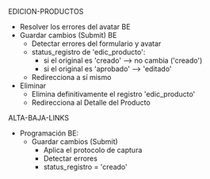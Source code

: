 EDICION-PRODUCTOS
- Resolver los errores del avatar BE
- Guardar cambios (Submit) BE
	- Detectar errores del formulario y avatar
	- status_registro de 'edic_producto':
		- si el original es 'creado' --> no cambia ('creado')
		- si el original es 'aprobado' --> 'editado'
	- Redirecciona a sí mismo
- Eliminar
	- Elimina definitivamente el registro 'edic_producto'
	- Redirecciona al Detalle del Producto

ALTA-BAJA-LINKS
- Programación BE:
	- Guardar cambios (Submit)
		- Aplica el protocolo de captura
		- Detectar errores
		- status_registro = 'creado'

